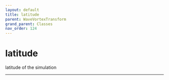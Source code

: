 ```yaml
---
layout: default
title: latitude
parent: WaveVortexTransform
grand_parent: Classes
nav_order: 124
---
```


#  latitude

latitude of the simulation


---

